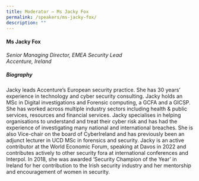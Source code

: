 ```yaml
---
title: Moderator – Ms Jacky Fox
permalink: /speakers/ms-jacky-fox/
description: ""
---
```


#### **Ms Jacky Fox**

*Senior Managing Director, EMEA Security Lead<br>
Accenture, Ireland*


##### **Biography**
Jacky leads Accenture’s European security practice. She has 30 years’ experience in technology and cyber security consulting. Jacky holds an MSc in Digital investigations and Forensic computing, a GCFA and a GICSP. She has worked across multiple industry sectors including health &amp; public services, resources and financial services. Jacky specialises in helping organisations to understand and treat their cyber risk and has had the experience of investigating many national and international breaches. She is also Vice-chair on the board of CyberIreland and has previously been an adjunct lecturer in UCD MSc in forensics and security. Jacky is an active contributor at the World Economic Forum, speaking at Davos in 2022 and contributes actively to other security fora at international conferences and Interpol. In 2018, she was awarded ‘Security Champion of the Year’ in Ireland for her contribution to the Irish security industry and her mentorship and encouragement of women in security.